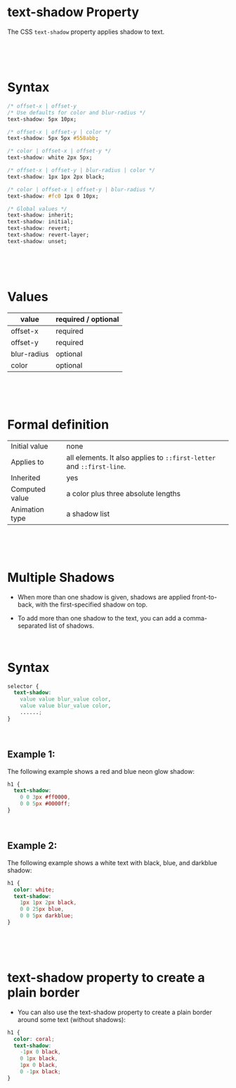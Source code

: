 # text-shadow Property

The CSS `text-shadow` property applies shadow to text.

&nbsp;

&nbsp;

# Syntax

```css
/* offset-x | offset-y
/* Use defaults for color and blur-radius */
text-shadow: 5px 10px;

/* offset-x | offset-y | color */
text-shadow: 5px 5px #558abb;

/* color | offset-x | offset-y */
text-shadow: white 2px 5px;

/* offset-x | offset-y | blur-radius | color */
text-shadow: 1px 1px 2px black;

/* color | offset-x | offset-y | blur-radius */
text-shadow: #fc0 1px 0 10px;

/* Global values */
text-shadow: inherit;
text-shadow: initial;
text-shadow: revert;
text-shadow: revert-layer;
text-shadow: unset;
```

&nbsp;

&nbsp;

# Values

| value       | required / optional |
| ----------- | ------------------- |
| offset-x    | required            |
| offset-y    | required            |
| blur-radius | optional            |
| color       | optional            |

&nbsp;

&nbsp;

# Formal definition

|                |                                                                       |
| -------------- | --------------------------------------------------------------------- |
| Initial value  | none                                                                  |
| Applies to     | all elements. It also applies to `::first-letter` and `::first-line`. |
| Inherited      | yes                                                                   |
| Computed value | a color plus three absolute lengths                                   |
| Animation type | a shadow list                                                         |

&nbsp;

&nbsp;

# Multiple Shadows

- When more than one shadow is given, shadows are applied front-to-back, with the first-specified shadow on top.

- To add more than one shadow to the text, you can add a comma-separated list of shadows.

&nbsp;

# Syntax

```css
selector {
  text-shadow:
    value value blur_value color,
    value value blur_value color,
    ......;
}
```

&nbsp;

## Example 1:

The following example shows a red and blue neon glow shadow:

```css
h1 {
  text-shadow:
    0 0 3px #ff0000,
    0 0 5px #0000ff;
}
```

&nbsp;

## Example 2:

The following example shows a white text with black, blue, and darkblue shadow:

```css
h1 {
  color: white;
  text-shadow:
    1px 1px 2px black,
    0 0 25px blue,
    0 0 5px darkblue;
}
```

&nbsp;

&nbsp;

# text-shadow property to create a plain border

- You can also use the text-shadow property to create a plain border around some text (without shadows):

```css
h1 {
  color: coral;
  text-shadow:
    -1px 0 black,
    0 1px black,
    1px 0 black,
    0 -1px black;
}
```

